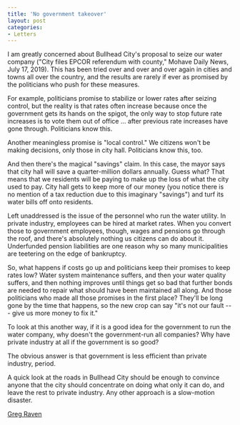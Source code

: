 ```yaml
---
title: 'No government takeover'
layout: post
categories:
- Letters
---
```


I am greatly concerned about Bullhead City's proposal to seize our water company ("City files EPCOR referendum with county," Mohave Daily News, July 17, 2019). This has been tried over and over and over again in cities and towns all over the country, and the results are rarely if ever as promised by the politicians who push for these measures.

For example, politicians promise to stabilize or lower rates after seizing control, but the reality is that rates often increase because once the government gets its hands on the spigot, the only way to stop future rate increases is to vote them out of office ... after previous rate increases have gone through. Politicians know this.

Another meaningless promise is "local control." We citizens won't be making decisions, only those in city hall. Politicians know this, too.

And then there's the magical "savings" claim. In this case, the mayor says that city hall will save a quarter-million dollars annually. Guess what? That means that we residents will be paying to make up the loss of what the city used to pay. City hall gets to keep more of our money (you notice there is no mention of a tax reduction due to this imaginary "savings") and turf its water bills off onto residents.

Left unaddressed is the issue of the personnel who run the water utility. In private industry, employees can be hired at market rates. When you convert those to government employees, though, wages and pensions go through the roof, and there's absolutely nothing us citizens can do about it. Underfunded pension liabilities are one reason why so many municipalities are teetering on the edge of bankruptcy.

So, what happens if costs go up and politicians keep their promises to keep rates low? Water system maintenance suffers, and then your water quality suffers, and then nothing improves until things get so bad that further bonds are needed to repair what should have been maintained all along. And those politicians who made all those promises in the first place? They'll be long gone by the time that happens, so the new crop can say "it's not our fault --- give us more money to fix it."

To look at this another way, if it is a good idea for the government to run the water company, why doesn't the government-run all companies? Why have private industry at all if the government is so good?

The obvious answer is that government is less efficient than private industry, period.

A quick look at the roads in Bullhead City should be enough to convince anyone that the city should concentrate on doing what only it can do, and leave the rest to private industry. Any other approach is a slow-motion disaster.

 [Greg Raven](https://www.gregraven.org/)